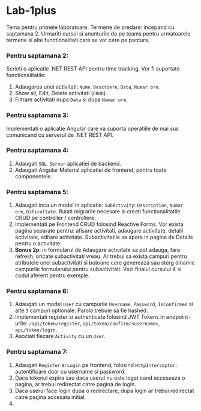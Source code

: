 # Lab-1plus

Tema pentru primele laboratoare. Termene de predare: incepand cu saptamana 2. Urmariti cursul si anunturile de pe teams pentru urmatoarele termene si alte functionalitati care se vor cere pe parcurs.

### Pentru saptamana 2: 
Scrieti o aplicatie .NET REST API pentru time tracking. Vor fi suportate functionalitatile:

1. Adaugarea unei activitati: `Nume`, `Descriere`, `Data`, `Numar ore`.
2. Show all, Edit, Delete activitati (`CRUD`).
3. Filtrare activitati dupa `Data` si dupa `Numar ore`.

### Pentru saptamana 3:

Implementati o aplicatie Angular care va suporta operatiile de mai sus comunicand cu serverul de .NET REST API.

### Pentru saptamana 4:

1. Adaugati `SQL Server` aplicatiei de backend.
2. Adaugati Angular Material aplicatiei de frontend, pentru toate componentele.

### Pentru saptamana 5:

1. Adaugati inca un model in aplicatie: `SubActivity`: `Description`, `Numar ore`, `Dificultate`. Rulati migrarile necesare si creati functionalitatile CRUD pe controller / controllere.
2. Implementati pe Frontend CRUD folosind Reactive Forms. Vor exista pagina separate pentru: afisare activitati, adaugare activitate, detalii activitate, editare activitate. Subactivitatile sa apara in pagina de Details pentru o activitate.
3. **Bonus 2p**: in formularul de Adaugare activitate sa pot adauga, fara refresh, oricate subactivitati vreau. Ar trebui sa exista campuri pentru atributele unei subactivitati si butoane care genereaza sau sterg dinamic campurile formularului pentru subactivitati. Vezi finalul cursului 4 si codul aferent pentru exemple.


### Pentru saptamana 6:
1. Adaugati un model `User` cu campurile `Username`, `Password`, `IsConfirmed` si alte `3` campuri optionale. Parola trebuie sa fie hashed.
2. Implementati register si authenticate folosind JWT Tokens in endpoint-urile: `/api/token/register`, `api/token/confirm/<username>`, `api/token/login`.
3. Asociati fiecare `Activity` cu un `User`.

### Pentru saptamana 7:
1. Adaugati `Register` si `Login` pe frontend, folosind `HttpInterceptor`: autentificare doar cu username si password.
2. Daca tokenul expira sau daca userul nu este logat cand acceseaza o pagina, ar trebui redirectat catre pagina de login.
3. Daca userul face login dupa o redirectare, dupa login ar trebui redirectat catre pagina accesata initial.
4. 
